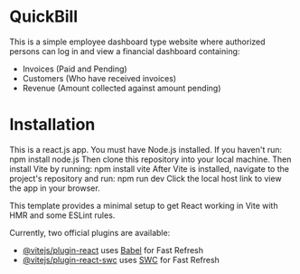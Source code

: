 # QuickBill

This is a simple employee dashboard type website where authorized persons can log in and view a financial dashboard containing:
- Invoices (Paid and Pending) 
- Customers (Who have received invoices)
- Revenue (Amount collected against amount pending)

<h1>Installation</h1>
This is a react.js app. You must have Node.js installed. If you haven't run:
    npm install node.js
Then clone this repository into your local machine. Then install Vite by running:
    npm install vite
After Vite is installed, navigate to the project's repository and run:
    npm run dev
Click the local host link to view the app in your browser.

This template provides a minimal setup to get React working in Vite with HMR and some ESLint rules.

Currently, two official plugins are available:

- [@vitejs/plugin-react](https://github.com/vitejs/vite-plugin-react/blob/main/packages/plugin-react/README.md) uses [Babel](https://babeljs.io/) for Fast Refresh
- [@vitejs/plugin-react-swc](https://github.com/vitejs/vite-plugin-react-swc) uses [SWC](https://swc.rs/) for Fast Refresh
